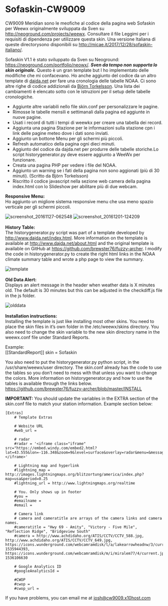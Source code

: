 # Sofaskin-CW9009
CW9009 Meridian sono le meofiche al codice della pagina web Sofaskin per Weewx originalmente sviluppata da Sven su http://neoground.com/projects/weewx. Consultare il file Leggimi per i requisiti di dipendenza per utilizzare questa skin. Una versione Italiana di queste directorysono disponibili su  http://micae.it/2017/12/28/sofaskin-italiano/. 

Sofaskin V1.1 è stato sviluppato da Sven su Neoground: https://neoground.com/portfolio/neowx/. ***Sven da tempo non supporta lo skin originale.*** Questo è un gran template but I ho implementato delle modifiche che mi confacevano. Ho anche aggiunto del codice da un altro template di <a href="http://www.dajda.net">dajda.net</a> per fare una cronologia delle tabelle NOAA. Ci sono altre righe di codice addizionali da <a href=http://www.torkel.se/weather/index.html> Björn Torkelsson</a>. Una lista dei cambiamenti è elencato sotto con le istruzioni per il setup delle tabelle cronologiche. 

- Aggiunte altre variabili nello file skin.conf per personalizzare le pagine. 
- Rimosse le tabelle mensili e settimanali dalla pagina ed aggiunte in nuove pagine. 
- Usati i record di tutti i tempi di weewkx per creare una tabella dei record.
- Aggiunta una pagina Stazione per le informazioni sulla stazione cpn i link delle pagine meteo dove i dati sono inviati.  
- Aggiunto un bottone Menu per gli schermi più piccoli.
- Refresh automatico della pagina ogni dieci minuti.
- Aggiunto del codice da dajda.net per produrre delle tabelle storiche.Lo script historygenerator.py deve essere aggiunto a WeeWx per funzionare.
- Creata una pagina PHP per vedere i file del NOAA.
- Aggiunto un warning se i fati della pagina non sono aggionati (più di 30 minuti). (Scritto da Björn Torkelsson) 
- Riscritto il codice javascript nella sezione web camera della pagina index.html con lo Slideshow per abilitare più di due webcam.

<b>Responsive Menu:</b><br>
Ho aggiunto un migliore sistema responsive menu che usa meno spazio verticale per gli schermi piccoli.

![screenshot_20161127-062548](https://cloud.githubusercontent.com/assets/22601363/20864991/f2f14eb8-b9c2-11e6-8bba-b4043f425bbb.png)
![screenshot_20161201-124209](https://cloud.githubusercontent.com/assets/22601363/20864992/f4b96654-b9c2-11e6-8346-650fee6db484.png)
<br><br>
<b>History Table:</b><br>
The historygenerator.py script was part of a template developed by http://www.dajda.net/index.html. More information on the template is available at http://www.dajda.net/about.html and the original template is available on GitHub at 
https://github.com/brewster76/fuzzy-archer. I modify the code in historygenerator.py to create the right html links in the NOAA climate summary table and wrote a php page to view the summary. 

![template](https://cloud.githubusercontent.com/assets/22601363/20864962/3f40b91c-b9c2-11e6-8298-75bec529dc40.jpg)
<br><br>
<b>Old Data Alert:</b><br>
Displays an alert message in the header when weather data is X minutes old. The default is 30 minutes but this can be adjusted in the checkdiff.js file in the js folder. 

![olddata](https://cloud.githubusercontent.com/assets/22601363/21075763/496c385c-bed7-11e6-82e8-789ffa300601.jpg)
<br><br>
<b>Installation instructions:</b><br>
Installing the template is just like installing most other skins. You need to place the skin files in it’s own folder in the /etc/weewx/skins directory. You also need to change the skin variable to the new skin directory name in the weewx.conf file under Standard Reports. 

Example:<br>
[[StandardReport]]
skin = Sofaskin 

You also need to put the historygenerator.py python script, in the /usr/share/weewx/user directory. The skin.conf already has the code to use the tables so you don’t need to mess with that unless you want to change the colors. More information on historygenerator.py and how to use the tables is available through the links below.
https://github.com/brewster76/fuzzy-archer/blob/master/INSTALL

<b>IMPORTANT:</b>
You should update the variables in the EXTRA section of the skin.conf file to match your station information. Example section below:

```
[Extras]
    # Template Extras
 
    # Website URL
    #web_url = 

    # radar
    #radar = '<iframe class="iframe" src="https://embed.windy.com/embed2.html?lat=43.555&lon=-116.348&zoom=9&level=surface&overlay=radar&menu=&message=&marker=&calendar=&pressure=&type=map&location=coordinates&detail=&detailLat=43.555&detailLon=-116.348&metricWind=default&metricTemp=default&radarRange=-1"></iframe>'

    # Lightning map and hyperlink
    #lightning_map = http://images.lightningmaps.org/blitzortung/america/index.php?map=usa&period=0.25
    #lightning_url = http://www.lightningmaps.org/realtime 

    # You. Only shows up in footer
    #you = 
    #emailname = 
    #email =  
   
    # Camera link
    # camera and cameratitle are arrays of the camera links and camera names. 
    #cameratitle = "Hwy 69 - Amity", "Victory - Five Mile", "Reflection Ridge", "Bridgeview South"
    #camera = http://www.achdidaho.org/ATIS/CCTV/CCTV_588.jpg, http://www.achdidaho.org/ATIS/CCTV/CCTV_649.jpg, https://icons.wunderground.com/webcamramdisk/l/a/lakearrowheadnw/3/current.jpg?1535944393, https://icons.wunderground.com/webcamramdisk/m/i/miralem77/4/current.jpg?1536106630  
    
    # Google Analytics ID
    #googleAnalyticsId = 

    #CWOP
    #cwop = 
    #cwop_url = 
```
If you have problems, you can email me at josh@cw9009.x10host.com  
